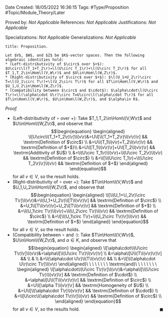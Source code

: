 <div class="topSpace"></div>

Date Created: 18/05/2022 16:36:15
Tags: #Type/Proposition #Topic/Module_Theory/Later

Proved by: <i>Not Applicable</i>
References: <i>Not Applicable</i>
Justifications: <i>Not Applicable</i>

Specializations: <i>Not Applicable</i>
Generalizations: <i>Not Applicable</i>

``` ad-Proposition
title: Proposition.

Let $V$, $W$, and $Z$ be $K$-vector spaces. Then the following algebraic identities hold:
* (Left-distributivity of $\circ$ over $+$): $U\circ\l(T_1+T_2\r)=\l(U\circ T_1\r)+\l(U\circ T_2\r)$ for all $T_1,T_2\in\Hom\l(V,W\r)$ and $U\in\Hom\l(W,Z\r)$.
* (Right-distributivity of $\circ$ over $+$): $\l(U_1+U_2\r)\circ T=\l(U_1\circ T\r)+\l(U_2\circ T\r)$ for all $T\in\Hom\l(V,W\r)$ and $U_1,U_2\in\Hom\l(W,Z\r)$.
* (Compatibility between $\circ$ and $\cdot$): $\alpha\cdot\l(U\circ T\r)=\l(\alpha\cdot U\r)\circ T=U\circ\l(\alpha\cdot T\r)$ for all $T\in\Hom\l(V,W\r)$, $U\in\Hom\l(W,Z\r)$, and $\alpha\in K$.

```

<i>Proof.</i>
* (Left-distributivity of $\circ$ over $+$): Take $T_1,T_2\in\Hom\l(V,W\r)$ and $U\in\Hom\l(W,Z\r)$, and observe that
$$\begin{equation}
    \begin{aligned}
        \l[U\circ\l(T_1+T_2\r)\r]\l(v\r)&=U\l[\l(T_1+T_2\r)\l(v\r)\r] && \textrm{Definition of $\circ$} \\
        &=U\l(T_1\l(v\r)+T_2\l(v\r)\r) && \textrm{Definition of $+$}\\
        &=U\l[T_1\l(v\r)\r]+U\l[T_2\l(v\r)\r] && \textrm{Additivity of $U$} \\
        &=\l(U\circ T_1\r)\l(v\r)+\l(U\circ T_2\r)\l(v\r) && \textrm{Definition of $\circ$} \\
        &=\l[\l(U\circ T_1\r)+\l(U\circ T_2\r)\r]\l(v\r) && \textrm{Definition of $+$}
    \end{aligned}
\end{equation}$$
for all $v\in V$, so the result holds.
* (Right-distributivity of $\circ$ over $+$): Take $T\in\Hom\l(V,W\r)$ and $U_1,U_2\in\Hom\l(W,Z\r)$, and observe that
$$\begin{equation}
    \begin{aligned}
        \l[\l(U_1+U_2\r)\circ T\r]\l(v\r)&=\l(U_1+U_2\r)\l[T\l(v\r)\r] && \textrm{Definition of $\circ$} \\
        &=U_1\l[T\l(v\r)\r]+U_2\l[T\l(v\r)\r] && \textrm{Definition of $+$} \\
        &=\l(U_1\circ T\r)\l(v\r)+\l(U_2\circ T\r)\l(v\r) && \textrm{Definition of $\circ$} \\
        &=\l[\l(U_1\circ T\r)+\l(U_2\circ T\r)\r]\l(v\r) && \textrm{Definition of $+$}
    \end{aligned}
\end{equation}$$
for all $v\in V$, so the result holds.
* (Compatibility between $\circ$ and $\cdot$): Take $T\in\Hom\l(V,W\r)$, $U\in\Hom\l(W,Z\r)$, and $\alpha\in K$, and observe that
$$\begin{equation}
    \begin{aligned}
        \l[\alpha\cdot\l(U\circ T\r)\r]\l(v\r)&=\alpha\l[\l(U\circ T\r)\l(v\r)\r] \\
        &=\alpha\l[U\l(T\l(v\r)\r)\r] && \\
        & \\
        &=\l(\alpha\cdot U\r)\l(T\l(v\r)\r) && \\
        &=\l[\l(\alpha\cdot U\r)\circ T\r]\l(v\r)
    \end{aligned}\ \ \ \ \ \ \ \ \textrm{and}\ \ \ \ \ \ \ \ 
    \begin{aligned}
        \l[\alpha\cdot\l(U\circ T\r)\r]\l(v\r)&=\alpha\l[\l(U\circ T\r)\l(v\r)\r] && \textrm{Definition of $\cdot$} \\
        &=\alpha\l[U\l(T\l(v\r)\r)\r] && \textrm{Definition of $\circ$} \\
        &=U\l[\alpha T\l(v\r)\r] && \textrm{Homogeneity of $U$} \\
        &=U\l[\l(\alpha\cdot T\r)\l(v\r)\r] && \textrm{Definition of $\cdot$} \\
        &=\l[U\circ\l(\alpha\cdot T\r)\r]\l(v\r) && \textrm{Definition of $\circ$} \\
    \end{aligned}
\end{equation}$$
for all $v\in V$, so the results hold.<span style="float:right;">$\blacksquare$</span>
